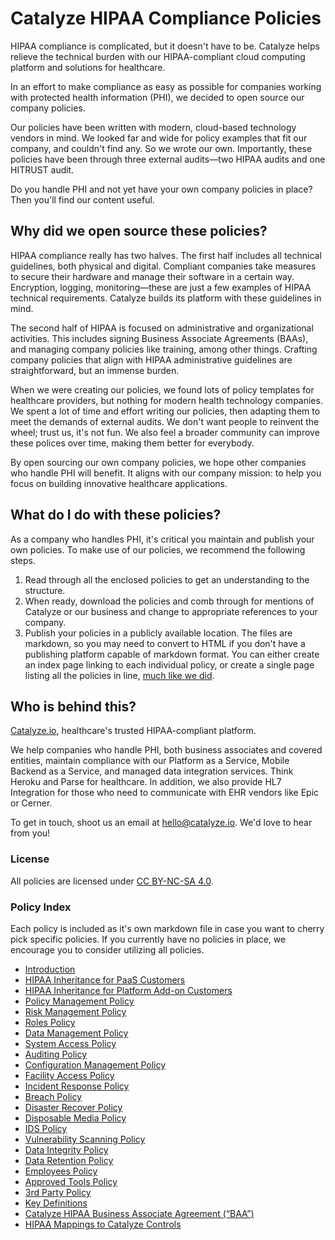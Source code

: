 # Catalyze HIPAA Compliance Policies

HIPAA compliance is complicated, but it doesn't have to be. Catalyze helps relieve the technical burden with our HIPAA-compliant cloud computing platform and solutions for healthcare.

In an effort to make compliance as easy as possible for companies working with protected health information (PHI), we decided to open source our company policies. 
	
Our policies have been written with modern, cloud-based technology vendors in mind. We looked far and wide for policy examples that fit our company, and couldn't find any. So we wrote our own. Importantly, these policies have been through three external audits—two HIPAA audits and one HITRUST audit.

Do you handle PHI and not yet have your own company policies in place? Then you'll find our content useful.

## Why did we open source these policies?

HIPAA compliance really has two halves. The first half includes all technical guidelines, both physical and digital. Compliant companies take measures to secure their hardware and manage their software in a certain way. Encryption, logging, monitoring—these are just a few examples of HIPAA technical requirements. Catalyze builds its platform with these guidelines in mind.

The second half of HIPAA is focused on administrative and organizational activities. This includes signing Business Associate Agreements (BAAs), and managing company policies like training, among other things. Crafting company policies that align with HIPAA administrative guidelines are straightforward, but an immense burden.

When we were creating our policies, we found lots of policy templates for healthcare providers, but nothing for modern health technology companies. We spent a lot of time and effort writing our policies, then adapting them to meet the demands of external audits. We don't want people to reinvent the wheel; trust us, it's not fun. We also feel a broader community can improve these polices over time, making them better for everybody.

By open sourcing our own company policies, we hope other companies who handle PHI will benefit. It aligns with our company mission: to help you focus on building innovative healthcare applications.

## What do I do with these policies?

As a company who handles PHI, it's critical you maintain and publish your own policies. To make use of our policies, we recommend the following steps.

1. Read through all the enclosed policies to get an understanding to the structure.
2. When ready, download the policies and comb through for mentions of Catalyze or our business and change to appropriate references to your company.
3. Publish your policies in a publicly available location. The files are markdown, so you may need to convert to HTML if you don't have a publishing platform capable of markdown format. You can either create an index page linking to each individual policy, or create a single page listing all the policies in line, [much like we did](https://catalyze.io/policy/).

## Who is behind this?

[Catalyze.io](htts://catalyze.io), healthcare's trusted HIPAA-compliant platform.

We help companies who handle PHI, both business associates and covered entities, maintain compliance with our Platform as a Service, Mobile Backend as a Service, and managed data integration services. Think Heroku and Parse for healthcare. In addition, we also provide HL7 Integration for those who need to communicate with EHR vendors like Epic or Cerner.

To get in touch, shoot us an email at [hello@catalyze.io](mailto:hello@catalyze.io). We'd love to hear from you!

### License

All policies are licensed under [CC BY-NC-SA 4.0](http://creativecommons.org/licenses/by-nc-sa/4.0/).

### Policy Index

Each policy is included as it's own markdown file in case you want to cherry pick specific policies. If you currently have no policies in place, we encourage you to consider utilizing all policies.

* [Introduction](introduction.md)
* [HIPAA Inheritance for PaaS Customers](hipaa_inheritance_for_paas_customers.md)
* [HIPAA Inheritance for Platform Add-on Customers](hipaa_inheritance_for_platform_addon_customers.md)
* [Policy Management Policy](policy_management_policy.md)
* [Risk Management Policy](risk_management_policy.md)
* [Roles Policy](roles_policy.md)
* [Data Management Policy](data_management_policy.md)
* [System Access Policy](systems_access_policy.md)
* [Auditing Policy](auditing_policy.md)
* [Configuration Management Policy](configuration_management_policy.md)
* [Facility Access Policy](facility_access_policy.md)
* [Incident Response Policy](incident_response_policy.md)
* [Breach Policy](breach_policy.md)
* [Disaster Recover Policy](disaster_recovery_policy.md)
* [Disposable Media Policy](disposable_media_policy.md)
* [IDS Policy](ids_policy.md)
* [Vulnerability Scanning Policy](vulnerability_scanning_policy.md)
* [Data Integrity Policy](data_integrity_policy.md)
* [Data Retention Policy](data_retention_policy.md)
* [Employees Policy](employees_policy.md)
* [Approved Tools Policy](approved_tools_policy.md)
* [3rd Party Policy](3rd_party_policy.md)
* [Key Definitions](key_definitions.md)
* [Catalyze HIPAA Business Associate Agreement (“BAA”)](catalyze_hipaa_business_associate_agreement.md)
* [HIPAA Mappings to Catalyze Controls](hipaa_mapping_to_catalyze_controls.md)



